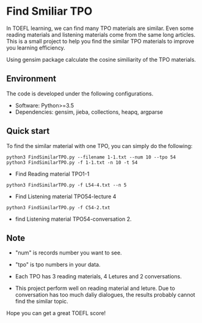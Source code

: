 # Find Smiliar TPO 

In TOEFL learning, we can find many TPO materials are similar. Even some reading materials and listening materials come from the same long articles. This is a small project to help you find the similar TPO materials to improve you learning efficiency.

Using gensim package calculate the cosine similiarity of the TPO materials.

## Environment
The code is developed under the following configurations.
- Software: Python>=3.5
- Dependencies: gensim, jieba, collections, heapq, argparse

## Quick start
To find the similar material with one TPO, you can simply do the following:

```
python3 FindSimilarTPO.py --filename 1-1.txt --num 10 --tpo 54
python3 FindSimilarTPO.py -f 1-1.txt -n 10 -t 54 
```
* Find Reading material TPO1-1
```
python3 FindSimilarTPO.py -f L54-4.txt --n 5
```
* Find Listening material TPO54-lecture 4
```
python3 FindSimilarTPO.py -f C54-2.txt 
```
* find Listening material TPO54-conversation 2.

## Note

* "num" is records number you want to see. 

* "tpo" is tpo numbers in your data.

* Each TPO has 3 reading materials, 4 Letures and 2 conversations.

* This project perform well on reading material and leture. Due to conversation has too much daliy dialogues, the results probably cannot find the similar topic.

Hope you can get a great TOEFL score!





